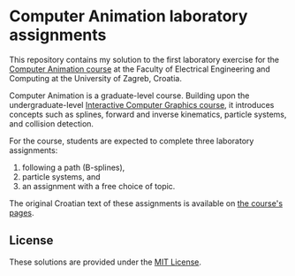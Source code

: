 # Computer Animation laboratory assignments

This repository contains my solution to the first laboratory exercise for the
[Computer Animation course](https://www.fer.unizg.hr/en/course/comani_a) at the Faculty of Electrical Engineering and Computing at the University of Zagreb, Croatia.

Computer Animation is a graduate-level course.
Building upon the undergraduate-level [Interactive Computer Graphics course](https://www.fer.unizg.hr/en/course/icg_a),
it introduces concepts such as splines, forward and inverse kinematics, particle systems, and collision detection.

For the course, students are expected to complete three laboratory assignments:
1. following a path (B-splines),
2. particle systems, and
3. an assignment with a free choice of topic.

The original Croatian text of these assignments is available on [the course's pages](http://www.zemris.fer.hr/predmeti/ra/laboratorijske_vjezbe.html).

## License

These solutions are provided under the [MIT License](LICENSE.txt).
